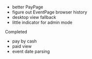 * better PayPage
* figure out EventPage browser history
* desktop view fallback
* little indicator for admin mode

Completed
* pay by cash
* paid view
* event date parsing
